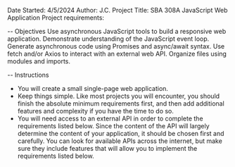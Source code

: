 Date Started: 4/5/2024
Author: J.C.
Project Title: SBA 308A JavaScript Web Application
Project requirements:

-- Objectives
Use asynchronous JavaScript tools to build a responsive web application.
Demonstrate understanding of the JavaScript event loop.
Generate asynchronous code using Promises and async/await syntax.
Use fetch and/or Axios to interact with an external web API.
Organize files using modules and imports.

-- Instructions
* You will create a small single-page web application.
* Keep things simple. Like most projects you will encounter, you should finish the absolute minimum requirements first, and then add additional features and complexity if you have the time to do so. 
* You will need access to an external API in order to complete the requirements listed below. Since the content of the API will largely determine the content of your application, it should be chosen first and carefully. You can look for available APIs across the internet, but make sure they include features that will allow you to implement the requirements listed below.

